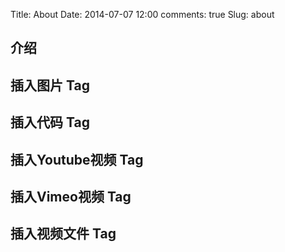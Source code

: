 Title: About
Date: 2014-07-07 12:00
comments: true
Slug: about

## 介绍

## 插入图片 Tag

## 插入代码 Tag

## 插入Youtube视频 Tag

## 插入Vimeo视频 Tag

## 插入视频文件 Tag
